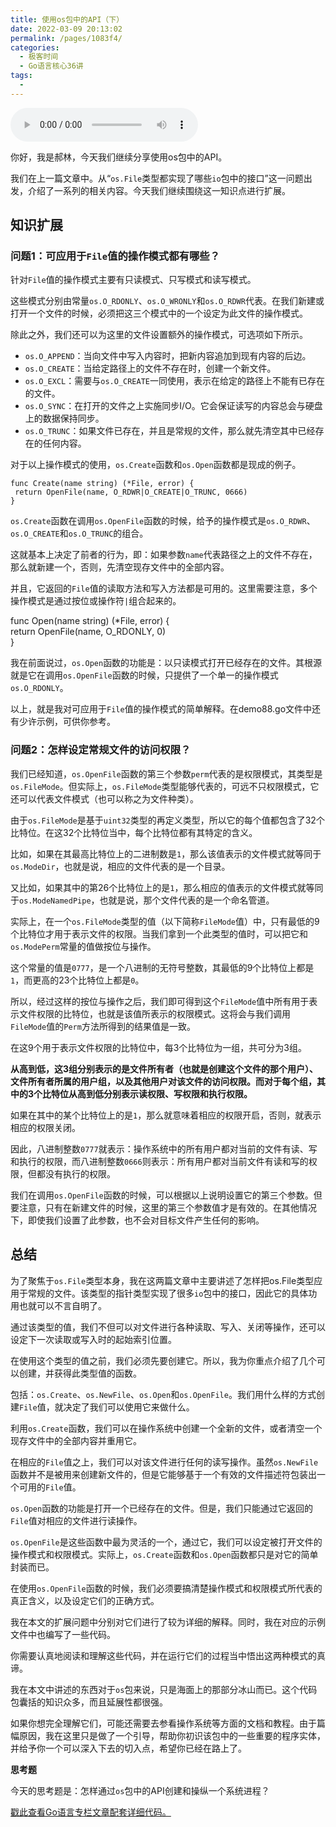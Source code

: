 ```yaml
---
title: 使用os包中的API（下）
date: 2022-03-09 20:13:02
permalink: /pages/1083f4/
categories:
  - 极客时间
  - Go语言核心36讲
tags:
  - 
---
```

<audio title="45.使用os包中的API（下）" src="https://static001.geekbang.org/resource/audio/41/25/413105a082fb333eb4f2f3ce080d2c25.mp3" controls="controls"></audio> 
<p>你好，我是郝林，今天我们继续分享使用os包中的API。</p><p>我们在上一篇文章中。从“<code>os.File</code>类型都实现了哪些<code>io</code>包中的接口”这一问题出发，介绍了一系列的相关内容。今天我们继续围绕这一知识点进行扩展。</p><h2>知识扩展</h2><h3>问题1：可应用于<code>File</code>值的操作模式都有哪些？</h3><p>针对<code>File</code>值的操作模式主要有只读模式、只写模式和读写模式。</p><p>这些模式分别由常量<code>os.O_RDONLY</code>、<code>os.O_WRONLY</code>和<code>os.O_RDWR</code>代表。在我们新建或打开一个文件的时候，必须把这三个模式中的一个设定为此文件的操作模式。</p><p>除此之外，我们还可以为这里的文件设置额外的操作模式，可选项如下所示。</p><ul>
<li><code>os.O_APPEND</code>：当向文件中写入内容时，把新内容追加到现有内容的后边。</li>
<li><code>os.O_CREATE</code>：当给定路径上的文件不存在时，创建一个新文件。</li>
<li><code>os.O_EXCL</code>：需要与<code>os.O_CREATE</code>一同使用，表示在给定的路径上不能有已存在的文件。</li>
<li><code>os.O_SYNC</code>：在打开的文件之上实施同步I/O。它会保证读写的内容总会与硬盘上的数据保持同步。</li>
<li><code>os.O_TRUNC</code>：如果文件已存在，并且是常规的文件，那么就先清空其中已经存在的任何内容。</li>
</ul><p>对于以上操作模式的使用，<code>os.Create</code>函数和<code>os.Open</code>函数都是现成的例子。</p><!-- [[[read_end]]] --><pre><code>func Create(name string) (*File, error) {
 return OpenFile(name, O_RDWR|O_CREATE|O_TRUNC, 0666)
}
</code></pre><p><code>os.Create</code>函数在调用<code>os.OpenFile</code>函数的时候，给予的操作模式是<code>os.O_RDWR</code>、<code>os.O_CREATE</code>和<code>os.O_TRUNC</code>的组合。</p><p>这就基本上决定了前者的行为，即：如果参数<code>name</code>代表路径之上的文件不存在，那么就新建一个，否则，先清空现存文件中的全部内容。</p><p>并且，它返回的<code>File</code>值的读取方法和写入方法都是可用的。这里需要注意，多个操作模式是通过按位或操作符<code>|</code>组合起来的。</p><p>func Open(name string) (*File, error) {<br>
return OpenFile(name, O_RDONLY, 0)<br>
}</p><p>我在前面说过，<code>os.Open</code>函数的功能是：以只读模式打开已经存在的文件。其根源就是它在调用<code>os.OpenFile</code>函数的时候，只提供了一个单一的操作模式<code>os.O_RDONLY</code>。</p><p>以上，就是我对可应用于<code>File</code>值的操作模式的简单解释。在demo88.go文件中还有少许示例，可供你参考。</p><h3>问题2：怎样设定常规文件的访问权限？</h3><p>我们已经知道，<code>os.OpenFile</code>函数的第三个参数<code>perm</code>代表的是权限模式，其类型是<code>os.FileMode</code>。但实际上，<code>os.FileMode</code>类型能够代表的，可远不只权限模式，它还可以代表文件模式（也可以称之为文件种类）。</p><p>由于<code>os.FileMode</code>是基于<code>uint32</code>类型的再定义类型，所以它的每个值都包含了32个比特位。在这32个比特位当中，每个比特位都有其特定的含义。</p><p>比如，如果在其最高比特位上的二进制数是<code>1</code>，那么该值表示的文件模式就等同于<code>os.ModeDir</code>，也就是说，相应的文件代表的是一个目录。</p><p>又比如，如果其中的第26个比特位上的是<code>1</code>，那么相应的值表示的文件模式就等同于<code>os.ModeNamedPipe</code>，也就是说，那个文件代表的是一个命名管道。</p><p>实际上，在一个<code>os.FileMode</code>类型的值（以下简称<code>FileMode</code>值）中，只有最低的9个比特位才用于表示文件的权限。当我们拿到一个此类型的值时，可以把它和<code>os.ModePerm</code>常量的值做按位与操作。</p><p>这个常量的值是<code>0777</code>，是一个八进制的无符号整数，其最低的9个比特位上都是<code>1</code>，而更高的23个比特位上都是<code>0</code>。</p><p>所以，经过这样的按位与操作之后，我们即可得到这个<code>FileMode</code>值中所有用于表示文件权限的比特位，也就是该值所表示的权限模式。这将会与我们调用<code>FileMode</code>值的<code>Perm</code>方法所得到的结果值是一致。</p><p>在这9个用于表示文件权限的比特位中，每3个比特位为一组，共可分为3组。</p><p><strong>从高到低，这3组分别表示的是文件所有者（也就是创建这个文件的那个用户）、文件所有者所属的用户组，以及其他用户对该文件的访问权限。而对于每个组，其中的3个比特位从高到低分别表示读权限、写权限和执行权限。</strong></p><p>如果在其中的某个比特位上的是<code>1</code>，那么就意味着相应的权限开启，否则，就表示相应的权限关闭。</p><p>因此，八进制整数<code>0777</code>就表示：操作系统中的所有用户都对当前的文件有读、写和执行的权限，而八进制整数<code>0666</code>则表示：所有用户都对当前文件有读和写的权限，但都没有执行的权限。</p><p>我们在调用<code>os.OpenFile</code>函数的时候，可以根据以上说明设置它的第三个参数。但要注意，只有在新建文件的时候，这里的第三个参数值才是有效的。在其他情况下，即使我们设置了此参数，也不会对目标文件产生任何的影响。</p><h2>总结</h2><p>为了聚焦于<code>os.File</code>类型本身，我在这两篇文章中主要讲述了怎样把os.File类型应用于常规的文件。该类型的指针类型实现了很多<code>io</code>包中的接口，因此它的具体功用也就可以不言自明了。</p><p>通过该类型的值，我们不但可以对文件进行各种读取、写入、关闭等操作，还可以设定下一次读取或写入时的起始索引位置。</p><p>在使用这个类型的值之前，我们必须先要创建它。所以，我为你重点介绍了几个可以创建，并获得此类型值的函数。</p><p>包括：<code>os.Create</code>、<code>os.NewFile</code>、<code>os.Open</code>和<code>os.OpenFile</code>。我们用什么样的方式创建<code>File</code>值，就决定了我们可以使用它来做什么。</p><p>利用<code>os.Create</code>函数，我们可以在操作系统中创建一个全新的文件，或者清空一个现存文件中的全部内容并重用它。</p><p>在相应的<code>File</code>值之上，我们可以对该文件进行任何的读写操作。虽然<code>os.NewFile</code>函数并不是被用来创建新文件的，但是它能够基于一个有效的文件描述符包装出一个可用的<code>File</code>值。</p><p><code>os.Open</code>函数的功能是打开一个已经存在的文件。但是，我们只能通过它返回的<code>File</code>值对相应的文件进行读操作。</p><p><code>os.OpenFile</code>是这些函数中最为灵活的一个，通过它，我们可以设定被打开文件的操作模式和权限模式。实际上，<code>os.Create</code>函数和<code>os.Open</code>函数都只是对它的简单封装而已。</p><p>在使用<code>os.OpenFile</code>函数的时候，我们必须要搞清楚操作模式和权限模式所代表的真正含义，以及设定它们的正确方式。</p><p>我在本文的扩展问题中分别对它们进行了较为详细的解释。同时，我在对应的示例文件中也编写了一些代码。</p><p>你需要认真地阅读和理解这些代码，并在运行它们的过程当中悟出这两种模式的真谛。</p><p>我在本文中讲述的东西对于<code>os</code>包来说，只是海面上的那部分冰山而已。这个代码包囊括的知识众多，而且延展性都很强。</p><p>如果你想完全理解它们，可能还需要去参看操作系统等方面的文档和教程。由于篇幅原因，我在这里只是做了一个引导，帮助你初识该包中的一些重要的程序实体，并给予你一个可以深入下去的切入点，希望你已经在路上了。</p><p><strong>思考题</strong></p><p>今天的思考题是：怎样通过<code>os</code>包中的API创建和操纵一个系统进程？</p><p><a href="https://github.com/hyper0x/Golang_Puzzlers">戳此查看Go语言专栏文章配套详细代码。</a></p><p></p>